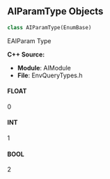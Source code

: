 ## AIParamType Objects

```python
class AIParamType(EnumBase)
```

EAIParam Type

**C++ Source:**

- **Module**: AIModule
- **File**: EnvQueryTypes.h

<a id="unreal.AIParamType.FLOAT"></a>

#### FLOAT

0

<a id="unreal.AIParamType.INT"></a>

#### INT

1

<a id="unreal.AIParamType.BOOL"></a>

#### BOOL

2

<a id="unreal.CameraFocusMethod"></a>